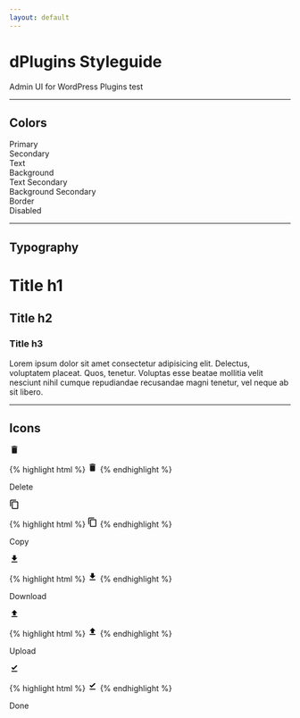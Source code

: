 ```yaml
---
layout: default
---
```



# dPlugins Styleguide
Admin UI for WordPress Plugins
test

***

## Colors



<div class="colors">
  <div class="color-wrap">
    <div class="colorbox pri"></div>
    Primary
  </div>
  
  <div class="color-wrap">
    <div class="colorbox sec"></div>
    Secondary
  </div>

  <div class="color-wrap">
    <div class="colorbox text"></div>
    Text
  </div>
  
  <div class="color-wrap">
    <div class="colorbox bg"></div>
    Background
  </div>
  
  <div class="color-wrap">
    <div class="colorbox text_sec"></div>
    Text Secondary
  </div>
  
  <div class="color-wrap">
    <div class="colorbox bg_sec"></div>
    Background Secondary
  </div>
  
  <div class="color-wrap">
    <div class="colorbox border"></div>
    Border
  </div>

  <div class="color-wrap">
    <div class="colorbox disabled"></div>
    Disabled
  </div>
</div>

***

## Typography



# Title h1
## Title h2
### Title h3

Lorem ipsum dolor sit amet consectetur adipisicing elit. Delectus, voluptatem placeat. Quos, tenetur. Voluptas esse beatae mollitia velit nesciunt nihil cumque repudiandae recusandae magni tenetur, vel neque ab sit libero.

***  

## Icons

<div class="icon-wrap">
  <svg height="18px" viewBox="0 0 24 24" width="18px" fill="currentColor"><path d="M0 0h24v24H0z" fill="none"/><path d="M6 19c0 1.1.9 2 2 2h8c1.1 0 2-.9 2-2V7H6v12zM19 4h-3.5l-1-1h-5l-1 1H5v2h14V4z"/></svg>

  {% highlight html %}
  <svg height="18px" viewBox="0 0 24 24" width="18px" fill="currentColor"><path d="M0 0h24v24H0z" fill="none"/><path d="M6 19c0 1.1.9 2 2 2h8c1.1 0 2-.9 2-2V7H6v12zM19 4h-3.5l-1-1h-5l-1 1H5v2h14V4z"/></svg>
  {% endhighlight %}

  Delete
</div>

<div class="icon-wrap">
  <svg xmlns="http://www.w3.org/2000/svg" height="18px" viewBox="0 0 24 24" width="18px" fill="#000000"><path d="M0 0h24v24H0z" fill="none"/><path d="M16 1H4c-1.1 0-2 .9-2 2v14h2V3h12V1zm3 4H8c-1.1 0-2 .9-2 2v14c0 1.1.9 2 2 2h11c1.1 0 2-.9 2-2V7c0-1.1-.9-2-2-2zm0 16H8V7h11v14z"/></svg>

  {% highlight html %}
  <svg xmlns="http://www.w3.org/2000/svg" height="18px" viewBox="0 0 24 24" width="18px" fill="#000000"><path d="M0 0h24v24H0z" fill="none"/><path d="M16 1H4c-1.1 0-2 .9-2 2v14h2V3h12V1zm3 4H8c-1.1 0-2 .9-2 2v14c0 1.1.9 2 2 2h11c1.1 0 2-.9 2-2V7c0-1.1-.9-2-2-2zm0 16H8V7h11v14z"/></svg>
  {% endhighlight %}

  Copy
</div>

<div class="icon-wrap">
  <svg xmlns="http://www.w3.org/2000/svg" height="18px" viewBox="0 0 24 24" width="18px" fill="#000000"><path d="M0 0h24v24H0z" fill="none"/><path d="M19 9h-4V3H9v6H5l7 7 7-7zM5 18v2h14v-2H5z"/></svg>

  {% highlight html %}
  <svg xmlns="http://www.w3.org/2000/svg" height="18px" viewBox="0 0 24 24" width="18px" fill="#000000"><path d="M0 0h24v24H0z" fill="none"/><path d="M19 9h-4V3H9v6H5l7 7 7-7zM5 18v2h14v-2H5z"/></svg>
  {% endhighlight %}

  Download
</div>

<div class="icon-wrap">
  <svg xmlns="http://www.w3.org/2000/svg" height="18px" viewBox="0 0 24 24" width="18px" fill="#000000"><path d="M0 0h24v24H0z" fill="none"/><path d="M9 16h6v-6h4l-7-7-7 7h4zm-4 2h14v2H5z"/></svg>

  {% highlight html %}
  <svg xmlns="http://www.w3.org/2000/svg" height="18px" viewBox="0 0 24 24" width="18px" fill="#000000"><path d="M0 0h24v24H0z" fill="none"/><path d="M9 16h6v-6h4l-7-7-7 7h4zm-4 2h14v2H5z"/></svg>
  {% endhighlight %}

  Upload
</div>


<div class="icon-wrap">
  <svg xmlns="http://www.w3.org/2000/svg" height="18px" viewBox="0 0 24 24" width="18px" fill="#000000"><path d="M0 0h24v24H0V0z" fill="none"/><path d="M5 18h14v2H5v-2zm4.6-2.7L5 10.7l2-1.9 2.6 2.6L17 4l2 2-9.4 9.3z"/></svg>

  {% highlight html %}
  <svg xmlns="http://www.w3.org/2000/svg" height="18px" viewBox="0 0 24 24" width="18px" fill="#000000"><path d="M0 0h24v24H0V0z" fill="none"/><path d="M5 18h14v2H5v-2zm4.6-2.7L5 10.7l2-1.9 2.6 2.6L17 4l2 2-9.4 9.3z"/></svg>
  {% endhighlight %}

  Done
</div>

